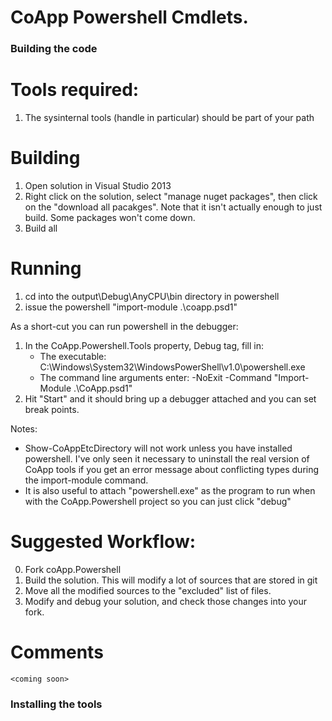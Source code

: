 # CoApp Powershell Cmdlets.

### Building the code

Tools required:
===============

1. The sysinternal tools (handle in particular) should be part of your path

Building
========

1. Open solution in Visual Studio 2013
2. Right click on the solution, select "manage nuget packages", then click on the "download all pacakges". Note that it isn't actually enough to just build. Some packages won't come down.
2. Build all

Running
=======

1. cd into the output\Debug\AnyCPU\bin directory in powershell
2. issue the powershell "import-module .\coapp.psd1"

As a short-cut you can run powershell in the debugger:
1. In the CoApp.Powershell.Tools property, Debug tag, fill in:
	- The executable: C:\Windows\System32\WindowsPowerShell\v1.0\powershell.exe
	- The command line arguments enter: -NoExit -Command "Import-Module .\CoApp.psd1"
2. Hit "Start" and it should bring up a debugger attached and you can set break points.

Notes: 
 - Show-CoAppEtcDirectory will not work unless you have installed powershell. I've only seen it necessary to uninstall the real version of CoApp tools if you get an error message about conflicting types during the import-module command.
 - It is also useful to attach "powershell.exe" as the program to run when with the CoApp.Powershell project so you can just click "debug"

Suggested Workflow:
===================

0. Fork coApp.Powershell
1. Build the solution. This will modify a lot of sources that are stored in git
2. Move all the modified sources to the "excluded" list of files.
3. Modify and debug your solution, and check those changes into your fork.

Comments
========

`<coming soon>`

### Installing the tools 


